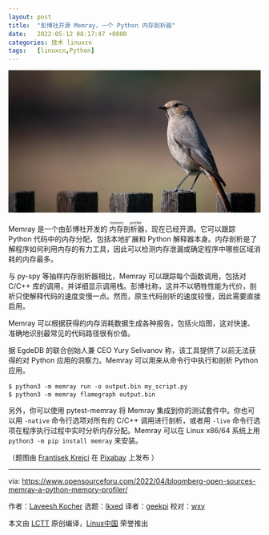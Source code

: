```yaml
---
layout: post
title:	"彭博社开源 Memray，一个 Python 内存剖析器"
date:	2022-05-12 08:17:47 +0800 
categories:	技术 linuxcn 
tags:	[linuxcn,Python]
---
```



![](/Asserts/Images/album/202205/12/081556a84j8f331irlszo2.jpg)


Memray 是一个由彭博社开发的<ruby> 内存剖析器 <rt>  memory profiler </rt></ruby>，现在已经开源。它可以跟踪 Python 代码中的内存分配，包括本地扩展和 Python 解释器本身。内存剖析是了解程序如何利用内存的有力工具，因此可以检测内存泄漏或确定程序中哪些区域消耗的内存最多。


与 py-spy 等抽样内存剖析器相比，Memray 可以跟踪每个函数调用，包括对 C/C++ 库的调用，并详细显示调用栈。彭博社称，这并不以牺牲性能为代价，剖析只使解释代码的速度变慢一点。然而，原生代码剖析的速度较慢，因此需要直接启用。


Memray 可以根据获得的内存消耗数据生成各种报告，包括火焰图，这对快速、准确地识别最常见的代码路径很有价值。


据 EgdeDB 的联合创始人兼 CEO Yury Selivanov 称，该工具提供了以前无法获得的对 Python 应用的洞察力。Memray 可以用来从命令行中执行和剖析 Python 应用。



```
$ python3 -m memray run -o output.bin my_script.py
$ python3 -m memray flamegraph output.bin

```

另外，你可以使用 pytest-memray 将 Memray 集成到你的测试套件中。你也可以用 `-native` 命令行选项对所有的 C/C++ 调用进行剖析，或者用 `-live` 命令行选项在程序执行过程中实时分析内存分配。Memray 可以在 Linux x86/64 系统上用 `python3 -m pip install memray` 来安装。


（题图由 [Frantisek Krejci](https://pixabay.com/zh/users/frantisek_krejci-810589/?utm_source=link-attribution&utm_medium=referral&utm_campaign=image&utm_content=7152438) 在 [Pixabay](https://pixabay.com/zh/?utm_source=link-attribution&utm_medium=referral&utm_campaign=image&utm_content=7152438) 上发布 ）




---


via: <https://www.opensourceforu.com/2022/04/bloomberg-open-sources-memray-a-python-memory-profiler/>


作者：[Laveesh Kocher](https://www.opensourceforu.com/author/laveesh-kocher/) 选题：[lkxed](https://github.com/lkxed) 译者：[geekpi](https://github.com/geekpi) 校对：[wxy](https://github.com/wxy)


本文由 [LCTT](https://github.com/LCTT/TranslateProject) 原创编译，[Linux中国](https://linux.cn/) 荣誉推出
